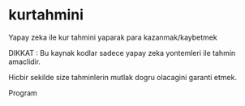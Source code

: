 # kurtahmini
Yapay zeka ile kur tahmini yaparak para kazanmak/kaybetmek

DIKKAT : Bu kaynak kodlar sadece yapay zeka yontemleri ile tahmin amaclidir. 

Hicbir sekilde size tahminlerin mutlak dogru olacagini garanti etmek. 

Program

